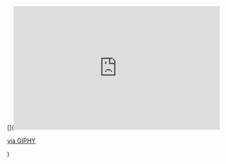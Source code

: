 [](<iframe src="https://giphy.com/embed/quEsMOrr3hmQ8" width="480" height="288" style="" frameBorder="0" class="giphy-embed" allowFullScreen></iframe><p><a href="https://giphy.com/gifs/matrix-awesome-gifs-gif-quEsMOrr3hmQ8">via GIPHY</a></p>)
